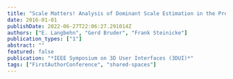 ```yaml
---
title: "Scale Matters! Analysis of Dominant Scale Estimation in the Presence of Conflicting Cues in Multi-Scale Collaborative Virtual Environments"
date: 2016-01-01
publishDate: 2022-06-27T22:06:27.291014Z
authors: ["E. Langbehn", "Gerd Bruder", "Frank Steinicke"]
publication_types: ["1"]
abstract: ""
featured: false
publication: "*IEEE Symposium on 3D User Interfaces (3DUI)*"
tags: ["FirstAuthorConference", "shared-spaces"]
---
```


